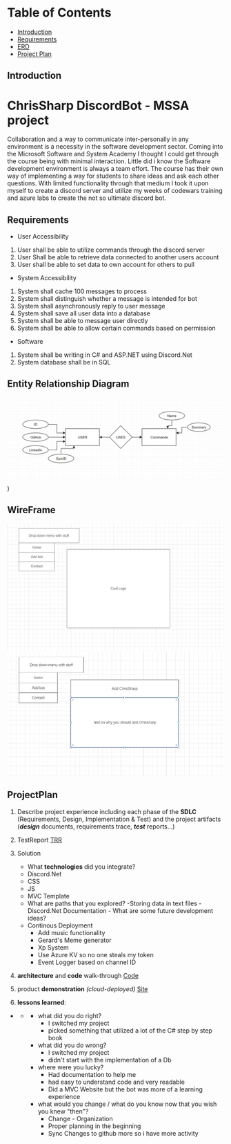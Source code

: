 
# Table of Contents
- [Introduction](#introduction)
- [Requirements](#requirements)
- [ERD](#EntityRelationshipDiagram)
- [Project Plan](#projectplan)


## Introduction
# ChrisSharp DiscordBot - MSSA project 
Collaboration and a way to communicate inter-personally in any environment is a necessity in the software development sector. Coming into the Microsoft Software and System Academy I thought I could get through the course being with minimal interaction. Little did i know the Software development environment is always a team effort. The course has their own way of implementing a way for students to share ideas and ask each other questions. With limited functionality through that medium I took it upon myself to create a discord server and utilize my weeks of codewars training and azure labs to create the not so ultimate discord bot. 

## Requirements

 - User Accessibility 
  1. User shall be able to utilize commands through the discord server
  2. User Shall be able to retrieve data connected to another users account
  3. User shall be able to set data to own account for others to pull
  
 - System Accessibility 
  1. System shall cache 100 messages to process
  2. System shall distinguish whether a message is intended for bot
  3. System shall asynchronously reply to user message
  4. System shall save all user data into a database
  5. System shall be able to message user directly
  6. System shall be able to allow certain commands based on permission
  
 - Software 
  1. System shall be writing in C# and ASP.NET using Discord.Net
  2. System database shall be in SQL

## Entity Relationship Diagram
![ERD](https://github.com/ChrisRuaboro/ChrisSharp/blob/master/DOCS/ERD.JPG))


## WireFrame

![Home](https://github.com/ChrisRuaboro/ChrisSharp/blob/master/DOCS/Wireframe1.JPG)![AddBot](https://github.com/ChrisRuaboro/ChrisSharp/blob/master/DOCS/Wireframe2.JPG)

## ProjectPlan
1.  Describe project experience including each phase of the  **SDLC** (Requirements, Design, Implementation & Test) and the project artifacts (**_design_** documents, requirements trace,  _**test**_ reports...)
2.  TestReport
	[TRR](https://github.com/ChrisRuaboro/ChrisSharp/blob/master/TRR.md)

3.  Solution
    -   What  **technologies** did you integrate?
    - Discord.Net
    - CSS
    - JS
    - MVC Template
     -   What are paths that you explored?
        -Storing data in text files
        -Discord.Net Documentation
        -   What are some future development ideas?
	- Continous Deployment
        - Add music functionality
        - Gerard's Meme generator
        - Xp System
        - Use Azure KV so no one steals my token
        - Event Logger based on channel ID
4.  **architecture** and  **code** walk-through
    [Code](https://github.com/ChrisRuaboro/ChrisSharp/tree/master/ChrisSharp)
5.  product  **demonstration** _(cloud-deployed)_
	 [Site](https://chrissharp.azurewebsites.net)
6.  **lessons learned**:

-   -   -   what did you do right?
			- I switched my project
			- picked something that utilized a lot of the C# step by step book
        -   what did you do wrong?
	        - I switched my project
	        - didn't start with the implementation of a Db
        -   where were you lucky?
	        - Had documentation to help me
	        - had easy to understand code and very readable
	        - Did a MVC Website but the bot was more of a learning experience
        -   what would you change / what do you know now that you wish you knew "then"?
	        - Change - Organization
	        - Proper planning in the beginning
	        - Sync Changes to github more so i have more activity


